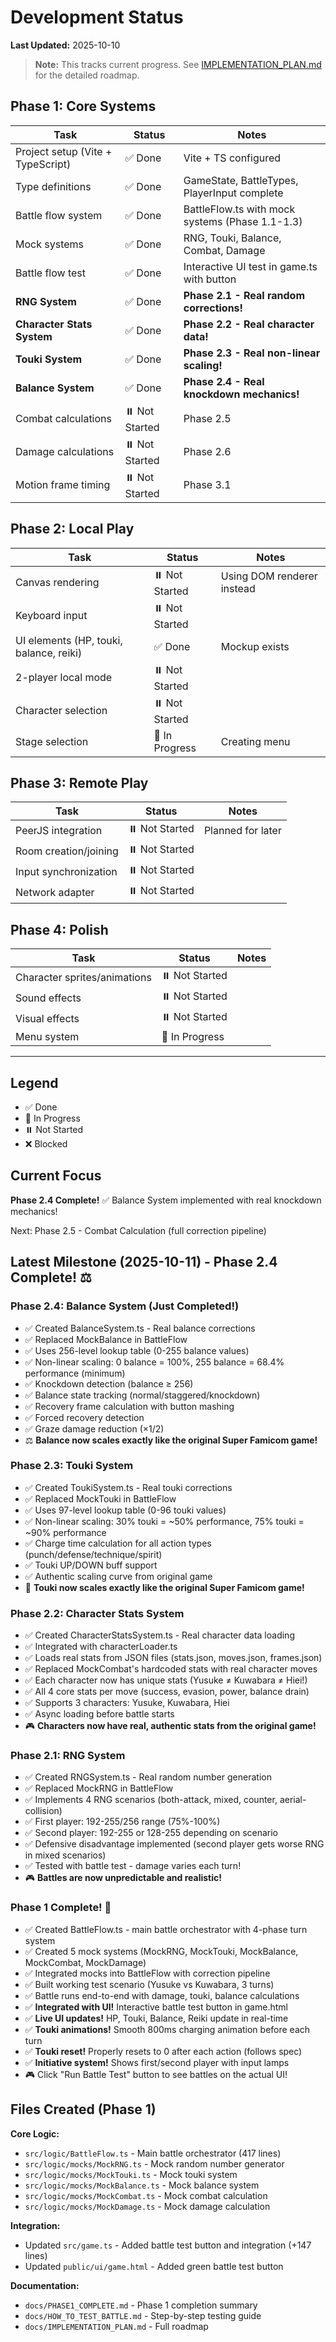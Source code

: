 # Development Status

**Last Updated:** 2025-10-10

> **Note:** This tracks current progress. See [IMPLEMENTATION_PLAN.md](docs/IMPLEMENTATION_PLAN.md) for the detailed roadmap.

## Phase 1: Core Systems

| Task | Status | Notes |
|------|--------|-------|
| Project setup (Vite + TypeScript) | ✅ Done | Vite + TS configured |
| Type definitions | ✅ Done | GameState, BattleTypes, PlayerInput complete |
| Battle flow system | ✅ Done | BattleFlow.ts with mock systems (Phase 1.1-1.3) |
| Mock systems | ✅ Done | RNG, Touki, Balance, Combat, Damage |
| Battle flow test | ✅ Done | Interactive UI test in game.ts with button |
| **RNG System** | ✅ Done | **Phase 2.1 - Real random corrections!** |
| **Character Stats System** | ✅ Done | **Phase 2.2 - Real character data!** |
| **Touki System** | ✅ Done | **Phase 2.3 - Real non-linear scaling!** |
| **Balance System** | ✅ Done | **Phase 2.4 - Real knockdown mechanics!** |
| Combat calculations | ⏸️ Not Started | Phase 2.5 |
| Damage calculations | ⏸️ Not Started | Phase 2.6 |
| Motion frame timing | ⏸️ Not Started | Phase 3.1 |

## Phase 2: Local Play

| Task | Status | Notes |
|------|--------|-------|
| Canvas rendering | ⏸️ Not Started | Using DOM renderer instead |
| Keyboard input | ⏸️ Not Started | |
| UI elements (HP, touki, balance, reiki) | ✅ Done | Mockup exists |
| 2-player local mode | ⏸️ Not Started | |
| Character selection | ⏸️ Not Started | |
| Stage selection | 🔄 In Progress | Creating menu |

## Phase 3: Remote Play

| Task | Status | Notes |
|------|--------|-------|
| PeerJS integration | ⏸️ Not Started | Planned for later |
| Room creation/joining | ⏸️ Not Started | |
| Input synchronization | ⏸️ Not Started | |
| Network adapter | ⏸️ Not Started | |

## Phase 4: Polish

| Task | Status | Notes |
|------|--------|-------|
| Character sprites/animations | ⏸️ Not Started | |
| Sound effects | ⏸️ Not Started | |
| Visual effects | ⏸️ Not Started | |
| Menu system | 🔄 In Progress | |

---

## Legend
- ✅ Done
- 🔄 In Progress
- ⏸️ Not Started
- ❌ Blocked

## Current Focus
**Phase 2.4 Complete!** ✅ Balance System implemented with real knockdown mechanics!

Next: Phase 2.5 - Combat Calculation (full correction pipeline)

## Latest Milestone (2025-10-11) - Phase 2.4 Complete! ⚖️

### Phase 2.4: Balance System (Just Completed!)
- ✅ Created BalanceSystem.ts - Real balance corrections
- ✅ Replaced MockBalance in BattleFlow
- ✅ Uses 256-level lookup table (0-255 balance values)
- ✅ Non-linear scaling: 0 balance = 100%, 255 balance = 68.4% performance (minimum)
- ✅ Knockdown detection (balance ≥ 256)
- ✅ Balance state tracking (normal/staggered/knockdown)
- ✅ Recovery frame calculation with button mashing
- ✅ Forced recovery detection
- ✅ Graze damage reduction (×1/2)
- ⚖️ **Balance now scales exactly like the original Super Famicom game!**

### Phase 2.3: Touki System
- ✅ Created ToukiSystem.ts - Real touki corrections
- ✅ Replaced MockTouki in BattleFlow
- ✅ Uses 97-level lookup table (0-96 touki values)
- ✅ Non-linear scaling: 30% touki = ~50% performance, 75% touki = ~90% performance
- ✅ Charge time calculation for all action types (punch/defense/technique/spirit)
- ✅ Touki UP/DOWN buff support
- ✅ Authentic scaling curve from original game
- 💪 **Touki now scales exactly like the original Super Famicom game!**

### Phase 2.2: Character Stats System
- ✅ Created CharacterStatsSystem.ts - Real character data loading
- ✅ Integrated with characterLoader.ts
- ✅ Loads real stats from JSON files (stats.json, moves.json, frames.json)
- ✅ Replaced MockCombat's hardcoded stats with real character moves
- ✅ Each character now has unique stats (Yusuke ≠ Kuwabara ≠ Hiei!)
- ✅ All 4 core stats per move (success, evasion, power, balance drain)
- ✅ Supports 3 characters: Yusuke, Kuwabara, Hiei
- ✅ Async loading before battle starts
- 🎮 **Characters now have real, authentic stats from the original game!**

### Phase 2.1: RNG System
- ✅ Created RNGSystem.ts - Real random number generation
- ✅ Replaced MockRNG in BattleFlow
- ✅ Implements 4 RNG scenarios (both-attack, mixed, counter, aerial-collision)
- ✅ First player: 192-255/256 range (75%-100%)
- ✅ Second player: 192-255 or 128-255 depending on scenario
- ✅ Defensive disadvantage implemented (second player gets worse RNG in mixed scenarios)
- ✅ Tested with battle test - damage varies each turn!
- 🎮 **Battles are now unpredictable and realistic!**

### Phase 1 Complete! 🎉
- ✅ Created BattleFlow.ts - main battle orchestrator with 4-phase turn system
- ✅ Created 5 mock systems (MockRNG, MockTouki, MockBalance, MockCombat, MockDamage)
- ✅ Integrated mocks into BattleFlow with correction pipeline
- ✅ Built working test scenario (Yusuke vs Kuwabara, 3 turns)
- ✅ Battle runs end-to-end with damage, touki, balance calculations
- ✅ **Integrated with UI!** Interactive battle test button in game.html
- ✅ **Live UI updates!** HP, Touki, Balance, Reiki update in real-time
- ✅ **Touki animations!** Smooth 800ms charging animation before each turn
- ✅ **Touki reset!** Properly resets to 0 after each action (follows spec)
- ✅ **Initiative system!** Shows first/second player with input lamps
- 🎮 Click "Run Battle Test" button to see battles on the actual UI!

## Files Created (Phase 1)
**Core Logic:**
- `src/logic/BattleFlow.ts` - Main battle orchestrator (417 lines)
- `src/logic/mocks/MockRNG.ts` - Mock random number generator
- `src/logic/mocks/MockTouki.ts` - Mock touki system
- `src/logic/mocks/MockBalance.ts` - Mock balance system
- `src/logic/mocks/MockCombat.ts` - Mock combat calculation
- `src/logic/mocks/MockDamage.ts` - Mock damage calculation

**Integration:**
- Updated `src/game.ts` - Added battle test button and integration (+147 lines)
- Updated `public/ui/game.html` - Added green battle test button

**Documentation:**
- `docs/PHASE1_COMPLETE.md` - Phase 1 completion summary
- `docs/HOW_TO_TEST_BATTLE.md` - Step-by-step testing guide
- `docs/IMPLEMENTATION_PLAN.md` - Full roadmap
